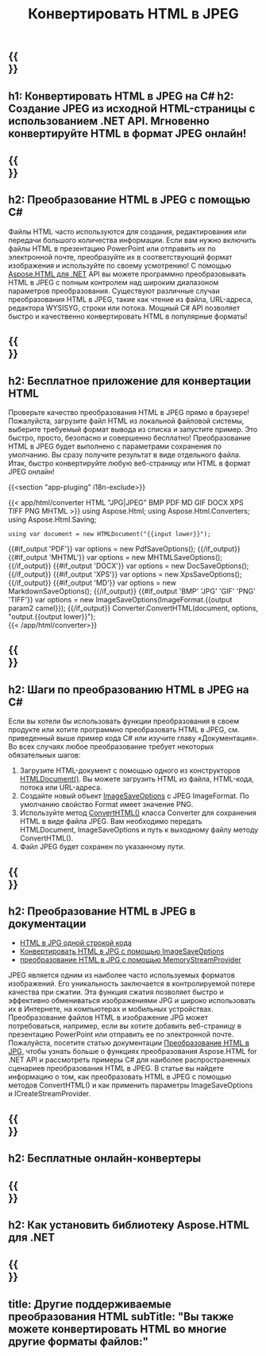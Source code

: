 ﻿---
translation: true
template: /templates/_template-conversion-child.md
title: Конвертировать HTML в JPEG
description: Преобразование HTML в JPEG на C#. Легко используйте API в любом приложении .NET. Попробуйте онлайн-конвертер HTML в JPEG бесплатно!
url: /net/conversion/html-to-jpeg/
family: html
platformtag: net
feature: conversion
informat: HTML
outformat: JPEG
otherformats: PDF DOCX XPS GIF PNG TIFF BMP XHTML MHTML MD
---

{{<section banner>}}
---
h1: Конвертировать HTML в JPEG на C#
h2: Создание JPEG из исходной HTML-страницы с использованием .NET API. Мгновенно конвертируйте HTML в формат JPEG онлайн!
---

{{<section overview>}}
---
h2: Преобразование HTML в JPEG с помощью C#
---

Файлы HTML часто используются для создания, редактирования или передачи большого количества информации. Если вам нужно включить файлы HTML в презентацию PowerPoint или отправить их по электронной почте, преобразуйте их в соответствующий формат изображения и используйте по своему усмотрению! С помощью [Aspose.HTML для .NET](https://products.aspose.com/html/net/) API вы можете программно преобразовывать HTML в JPEG с полным контролем над широким диапазоном параметров преобразования. Существуют различные случаи преобразования HTML в JPEG, такие как чтение из файла, URL-адреса, редактора WYSISYG, строки или потока. Мощный C# API позволяет быстро и качественно конвертировать HTML в популярные форматы!

{{<section demos>}}
---
h2: Бесплатное приложение для конвертации HTML
---

Проверьте качество преобразования HTML в JPEG прямо в браузере! Пожалуйста, загрузите файл HTML из локальной файловой системы, выберите требуемый формат вывода из списка и запустите пример. Это быстро, просто, безопасно и совершенно бесплатно! Преобразование HTML в JPEG будет выполнено с параметрами сохранения по умолчанию. Вы сразу получите результат в виде отдельного файла. Итак, быстро конвертируйте любую веб-страницу или HTML в формат JPEG онлайн!

{{<section "app-pluging" i18n-exclude>}}

{{< app/html/converter HTML "JPG|JPEG" BMP PDF MD  GIF DOCX XPS TIFF PNG MHTML >}}
using Aspose.Html;
using Aspose.Html.Converters;
using Aspose.Html.Saving;

    using var document = new HTMLDocument("{{input lower}}");
{{#if_output 'PDF'}}
    var options = new PdfSaveOptions();
{{/if_output}}
{{#if_output 'MHTML'}}
    var options = new MHTMLSaveOptions();
{{/if_output}}
{{#if_output 'DOCX'}}
    var options = new DocSaveOptions();
{{/if_output}}
{{#if_output 'XPS'}}
    var options = new XpsSaveOptions();
{{/if_output}}
{{#if_output 'MD'}}
    var options = new MarkdownSaveOptions();
{{/if_output}}
{{#if_output 'BMP' 'JPG' 'GIF' 'PNG' 'TIFF'}}
    var options = new ImageSaveOptions(ImageFormat.{{output param2 camel}});
{{/if_output}}
    Converter.ConvertHTML(document, options, "output.{{output lower}}");   
{{< /app/html/converter>}} 


{{<section steps>}}
---
h2: Шаги по преобразованию HTML в JPEG на C#
---

Если вы хотели бы использовать функции преобразования в своем продукте или хотите программно преобразовать HTML в JPEG, см. приведенный выше пример кода C# или изучите главу «Документация». Во всех случаях любое преобразование требует некоторых обязательных шагов:

1. Загрузите HTML-документ с помощью одного из конструкторов [HTMLDocument()](https://reference.aspose.com/html/net/aspose.html/htmldocument/). Вы можете загрузить HTML из файла, HTML-кода, потока или URL-адреса.
1. Создайте новый объект [ImageSaveOptions](https://reference.aspose.com/html/net/aspose.html.saving/imagesaveoptions/) с JPEG ImageFormat. По умолчанию свойство Format имеет значение PNG.
1. Используйте метод [ConvertHTML()](https://reference.aspose.com/html/net/aspose.html.converters/converter/converthtml/) класса Converter для сохранения HTML в виде файла JPEG. Вам необходимо передать HTMLDocument, ImageSaveOptions и путь к выходному файлу методу ConvertHTML().
1. Файл JPEG будет сохранен по указанному пути.

{{<section documentation>}}
---
h2: Преобразование HTML в JPEG в документации
---

  - <a href="https://docs.aspose.com/html/net/converting-between-formats/html-to-jpg/#html-to-jpg-by-a-одной строкой кода " target="_blank">HTML в JPG одной строкой кода</a>
  - <a href="https://docs.aspose.com/html/net/converting-between-formats/html-to-jpg/#convert-html-to-jpg-using-imagesaveoptions" target="_blank" >Конвертировать HTML в JPG с помощью ImageSaveOptions</a>
   - <a href="https://docs.aspose.com/html/net/converting-between-formats/html-to-jpg/#output-stream-providers" target="_blank">преобразование HTML в JPG с помощью MemoryStreamProvider</a>

JPEG является одним из наиболее часто используемых форматов изображений. Его уникальность заключается в контролируемой потере качества при сжатии. Эта функция сжатия позволяет быстро и эффективно обмениваться изображениями JPG и широко использовать их в Интернете, на компьютерах и мобильных устройствах. Преобразование файлов HTML в изображение JPG может потребоваться, например, если вы хотите добавить веб-страницу в презентацию PowerPoint или отправить ее по электронной почте. Пожалуйста, посетите статью документации [Преобразование HTML в JPG,](https://docs.aspose.com/html/net/converting-between-formats/html-to-jpg/) чтобы узнать больше о функциях преобразования Aspose.HTML for .NET API и рассмотреть примеры C# для наиболее распространенных сценариев преобразования HTML в JPEG. В статье вы найдете информацию о том, как преобразовать HTML в JPEG с помощью методов ConvertHTML() и как применить параметры ImageSaveOptions и ICreateStreamProvider.

{{<section online-converters>}}
---
h2: Бесплатные онлайн-конвертеры
---

{{<section get-started>}}
---
h2: Как установить библиотеку Aspose.HTML для .NET
---

{{<section other-conversions>}}
---
title: Другие поддерживаемые преобразования HTML
subTitle: "Вы также можете конвертировать HTML во многие другие форматы файлов:"
---